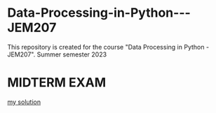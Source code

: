 # Data-Processing-in-Python---JEM207
This repository is created for the course "Data Processing in Python - JEM207". Summer semester 2023



# MIDTERM EXAM
[my solution](https://github.com/Vlad-ies/Data-Processing-in-Python---JEM207/blob/main/Solutionmidterm.ipynb)

